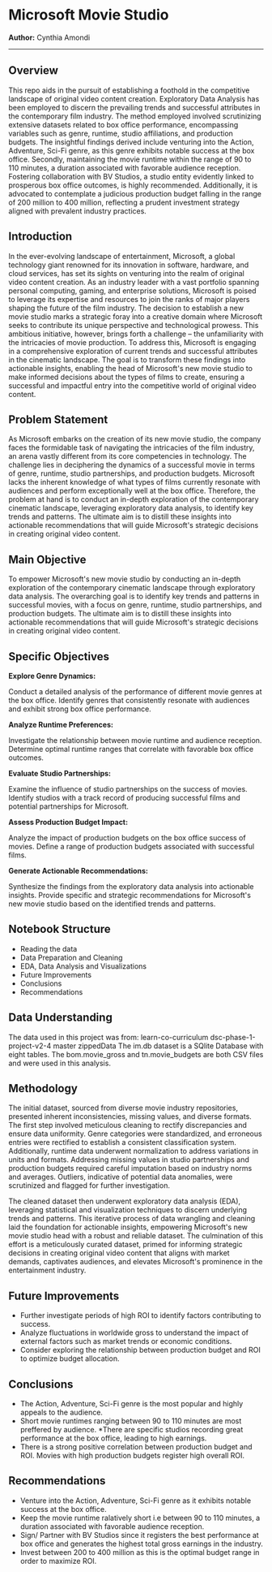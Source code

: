 # Microsoft Movie Studio

**Author:** Cynthia Amondi 
***
## Overview

 This repo aids in the pursuit of establishing a foothold in the competitive landscape of original video content creation. Exploratory Data Analysis has been employed to discern the prevailing trends and successful attributes in the contemporary film industry. The method employed involved scrutinizing extensive datasets related to box office performance, encompassing variables such as genre, runtime, studio affiliations, and production budgets. The insightful findings derived include venturing into the Action, Adventure, Sci-Fi genre, as this genre exhibits notable success at the box office. Secondly, maintaining the movie runtime within the range of 90 to 110 minutes, a duration associated with favorable audience reception. Fostering collaboration with BV Studios, a studio entity evidently linked to prosperous box office outcomes, is highly recommended. Additionally, it is advocated to contemplate a judicious production budget falling in the range of 200 million to 400 million, reflecting a prudent investment strategy aligned with prevalent industry practices.

## Introduction
 In the ever-evolving landscape of entertainment, Microsoft, a global technology giant renowned for its innovation in software, hardware, and cloud services, has set its sights on venturing into the realm of original video content creation. As an industry leader with a vast portfolio spanning personal computing, gaming, and enterprise solutions, Microsoft is poised to leverage its expertise and resources to join the ranks of major players shaping the future of the film industry. The decision to establish a new movie studio marks a strategic foray into a creative domain where Microsoft seeks to contribute its unique perspective and technological prowess. This ambitious initiative, however, brings forth a challenge – the unfamiliarity with the intricacies of movie production. To address this, Microsoft is engaging in a comprehensive exploration of current trends and successful attributes in the cinematic landscape. The goal is to transform these findings into actionable insights, enabling the head of Microsoft's new movie studio to make informed decisions about the types of films to create, ensuring a successful and impactful entry into the competitive world of original video content.

## Problem Statement
 As Microsoft embarks on the creation of its new movie studio, the company faces the formidable task of navigating the intricacies of the film industry, an arena vastly different from its core competencies in technology. The challenge lies in deciphering the dynamics of a successful movie in terms of genre, runtime, studio partnerships, and production budgets. Microsoft lacks the inherent knowledge of what types of films currently resonate with audiences and perform exceptionally well at the box office. Therefore, the problem at hand is to conduct an in-depth exploration of the contemporary cinematic landscape, leveraging exploratory data analysis, to identify key trends and patterns. The ultimate aim is to distill these insights into actionable recommendations that will guide Microsoft's strategic decisions in creating original video content.

## Main Objective
 To empower Microsoft's new movie studio by conducting an in-depth exploration of the contemporary cinematic landscape through exploratory data analysis. The overarching goal is to identify key trends and patterns in successful movies, with a focus on genre, runtime, studio partnerships, and production budgets. The ultimate aim is to distill these insights into actionable recommendations that will guide Microsoft's strategic decisions in creating original video content.

## Specific Objectives

**Explore Genre Dynamics:**

 Conduct a detailed analysis of the performance of different movie genres at the box office.
 Identify genres that consistently resonate with audiences and exhibit strong box office performance.

**Analyze Runtime Preferences:**

 Investigate the relationship between movie runtime and audience reception.
 Determine optimal runtime ranges that correlate with favorable box office outcomes.

**Evaluate Studio Partnerships:**

 Examine the influence of studio partnerships on the success of movies.
 Identify studios with a track record of producing successful films and potential partnerships for Microsoft.

**Assess Production Budget Impact:**

 Analyze the impact of production budgets on the box office success of movies.
 Define a range of production budgets associated with successful films.

**Generate Actionable Recommendations:**

 Synthesize the findings from the exploratory data analysis into actionable insights.
 Provide specific and strategic recommendations for Microsoft's new movie studio based on the identified trends and patterns.

## Notebook Structure

 * Reading the data
 * Data Preparation and Cleaning
 * EDA, Data Analysis and Visualizations
 * Future Improvements
 * Conclusions
 * Recommendations

## Data Understanding

 The data used in this project was from: learn-co-curriculum dsc-phase-1-project-v2-4 master zippedData
 The im.db dataset is a SQlite Database with eight tables. The bom.movie_gross and tn.movie_budgets are both CSV files and were used in this analysis.

## Methodology

 The initial dataset, sourced from diverse movie industry repositories, presented inherent inconsistencies, missing values, and diverse formats. The first step involved meticulous cleaning to rectify discrepancies and ensure data uniformity. Genre categories were standardized, and erroneous entries were rectified to establish a consistent classification system. Additionally, runtime data underwent normalization to address variations in units and formats. Addressing missing values in studio partnerships and production budgets required careful imputation based on industry norms and averages. Outliers, indicative of potential data anomalies, were scrutinized and flagged for further investigation. 

 The cleaned dataset then underwent exploratory data analysis (EDA), leveraging statistical and visualization techniques to discern underlying trends and patterns. This iterative process of data wrangling and cleaning laid the foundation for actionable insights, empowering Microsoft's new movie studio head with a robust and reliable dataset. The culmination of this effort is a meticulously curated dataset, primed for informing strategic decisions in creating original video content that aligns with market demands, captivates audiences, and elevates Microsoft's prominence in the entertainment industry.

## Future Improvements

 * Further investigate periods of high ROI to identify factors contributing to success.
 * Analyze fluctuations in worldwide gross to understand the impact of external factors such as market trends or economic conditions.
 * Consider exploring the relationship between production budget and ROI to optimize budget allocation.

## Conclusions

 * The Action, Adventure, Sci-Fi genre is the most popular and highly appeals to the audience.
 * Short movie runtimes ranging between 90 to 110 minutes are most preffered by audience.
 *There are specific studios recording great performance at the box office, leading to high earnings.
 * There is a strong positive correlation between production budget and ROI. Movies with high production budgets register high overall ROI.

## Recommendations

 * Venture into the Action, Adventure, Sci-Fi genre as it exhibits notable success at the box office.
 * Keep the movie runtime ralatively short i.e between 90 to 110 minutes, a duration associated with favorable audience reception.
 * Sign/ Partner with BV Studios since it registers the best performance at box office and generates the highest total gross earnings in the industry.
 * Invest between 200 to 400 million as this is the optimal budget range in order to maximize ROI. 










